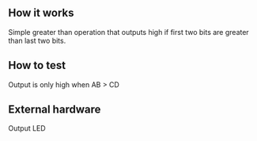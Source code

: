 <!---

This file is used to generate your project datasheet. Please fill in the information below and delete any unused
sections.

You can also include images in this folder and reference them in the markdown. Each image must be less than
512 kb in size, and the combined size of all images must be less than 1 MB.
-->

## How it works

Simple greater than operation that outputs high if first two bits are greater than last two bits.

## How to test

Output is only high when AB > CD

## External hardware

Output LED
